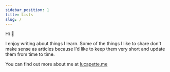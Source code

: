 ```yaml
---
sidebar_position: 1
title: Lists
slug: /
---
```


Hi 👋

I enjoy writing about things I learn. Some of the things I like to share don't
make sense as articles because I'd like to keep them very short and update them
from time to time.

You can find out more about me at [lucapette.me](https://lucapette.me)
